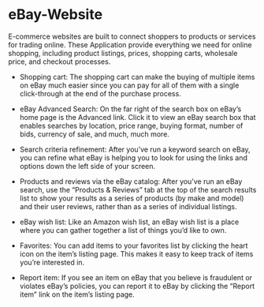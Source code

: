 # eBay-Website
E-commerce websites are built to connect shoppers to products or services for trading online. These Application provide everything we need for online shopping, including product listings, prices, shopping carts, wholesale price, and checkout processes.

* Shopping cart: The shopping cart can make the buying of multiple items on eBay much easier since you can pay for all of them with a single click-through at the end of the purchase process.

* eBay Advanced Search: On the far right of the search box on eBay’s home page is the Advanced link. Click it to view an eBay search box that enables searches by location, price range, buying format, number of bids, currency of sale, and much, much more.

* Search criteria refinement: After you’ve run a keyword search on eBay, you can refine what eBay is helping you to look for using the links and options down the left side of your screen.

* Products and reviews via the eBay catalog: After you’ve run an eBay search, use the “Products & Reviews” tab at the top of the search results list to show your results as a series of products (by make and model) and their user reviews, rather than as a series of individual listings.

* eBay wish list: Like an Amazon wish list, an eBay wish list is a place where you can gather together a list of things you’d like to own.

* Favorites: You can add items to your favorites list by clicking the heart icon on the item’s listing page. This makes it easy to keep track of items you’re interested in.

* Report item: If you see an item on eBay that you believe is fraudulent or violates eBay’s policies, you can report it to eBay by clicking the “Report item” link on the item’s listing page.
